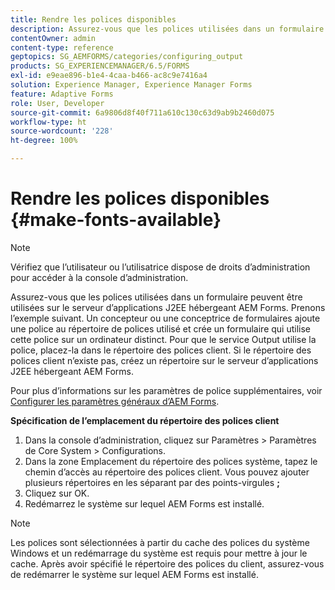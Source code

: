 ```yaml
---
title: Rendre les polices disponibles
description: Assurez-vous que les polices utilisées dans un formulaire peuvent être utilisées sur le serveur d’applications J2EE hébergeant AEM Forms.
contentOwner: admin
content-type: reference
geptopics: SG_AEMFORMS/categories/configuring_output
products: SG_EXPERIENCEMANAGER/6.5/FORMS
exl-id: e9eae896-b1e4-4caa-b466-ac8c9e7416a4
solution: Experience Manager, Experience Manager Forms
feature: Adaptive Forms
role: User, Developer
source-git-commit: 6a9806d8f40f711a610c130c63d9ab9b2460d075
workflow-type: ht
source-wordcount: '228'
ht-degree: 100%

---
```


# Rendre les polices disponibles {#make-fonts-available}

>[!NOTE]
> 
> Vérifiez que l’utilisateur ou l’utilisatrice dispose de droits d’administration pour accéder à la console d’administration.

Assurez-vous que les polices utilisées dans un formulaire peuvent être utilisées sur le serveur d’applications J2EE hébergeant AEM Forms. Prenons l’exemple suivant. Un concepteur ou une conceptrice de formulaires ajoute une police au répertoire de polices utilisé et crée un formulaire qui utilise cette police sur un ordinateur distinct. Pour que le service Output utilise la police, placez-la dans le répertoire des polices client. Si le répertoire des polices client n’existe pas, créez un répertoire sur le serveur d’applications J2EE hébergeant AEM Forms.

Pour plus d’informations sur les paramètres de police supplémentaires, voir [Configurer les paramètres généraux d’AEM Forms](/help/forms/using/admin-help/configure-general-aem-forms-settings.md#configure-general-aem-forms-settings).

**Spécification de l’emplacement du répertoire des polices client**

1. Dans la console d’administration, cliquez sur Paramètres > Paramètres de Core System > Configurations.
1. Dans la zone Emplacement du répertoire des polices système, tapez le chemin d’accès au répertoire des polices client. Vous pouvez ajouter plusieurs répertoires en les séparant par des points-virgules **;**
1. Cliquez sur OK.
1. Redémarrez le système sur lequel AEM Forms est installé.

>[!NOTE]
>
>Les polices sont sélectionnées à partir du cache des polices du système Windows et un redémarrage du système est requis pour mettre à jour le cache. Après avoir spécifié le répertoire des polices du client, assurez-vous de redémarrer le système sur lequel AEM Forms est installé.
